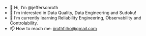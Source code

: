 - 👋 Hi, I’m @jeffersonroth
- 👀 I’m interested in Data Quality, Data Engineering and Sudoku!
- 🌱 I’m currently learning Reliability Engineering, Observability and Controlability.
- 📫 How to reach me: jjrothfilho@gmail.com
